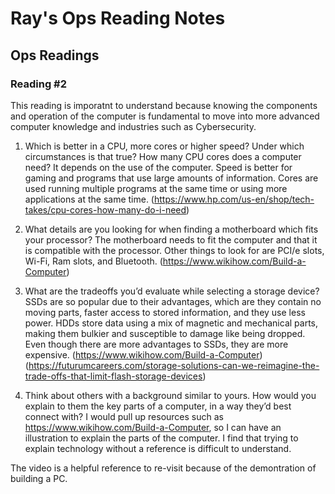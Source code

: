 # Ray's Ops Reading Notes

## Ops Readings

### Reading #2

This reading is imporatnt to understand because knowing the components and operation of the computer is fundamental to move into more advanced computer knowledge and industries such as Cybersecurity. 

1.	Which is better in a CPU, more cores or higher speed? Under which circumstances is that true? How many CPU cores does a computer need? It depends on the use of the computer. Speed is better for gaming and programs that use large amounts of information. Cores are used running multiple programs at the same time or using more applications at the same time.
(https://www.hp.com/us-en/shop/tech-takes/cpu-cores-how-many-do-i-need)

2.	What details are you looking for when finding a motherboard which fits your processor?
The motherboard needs to fit the computer and that it is compatible with the processor. Other things to look for are PCI/e slots, Wi-Fi, Ram slots, and Bluetooth.
(https://www.wikihow.com/Build-a-Computer) 

3.	What are the tradeoffs you’d evaluate while selecting a storage device?
SSDs are so popular due to their advantages, which are they contain no moving parts, faster access to stored information, and they use less power. HDDs store data using a mix of magnetic and mechanical parts, making them bulkier and susceptible to damage like being dropped. Even though there are more advantages to SSDs, they are more expensive.
(https://www.wikihow.com/Build-a-Computer)
(https://futurumcareers.com/storage-solutions-can-we-reimagine-the-trade-offs-that-limit-flash-storage-devices)

4.	Think about others with a background similar to yours. How would you explain to them the key parts of a computer, in a way they’d best connect with?
	I would pull up resources such as https://www.wikihow.com/Build-a-Computer, so I can have an illustration to explain the parts of the computer. I find that trying to explain technology without a reference is difficult to understand.

The video is a helpful reference to re-visit because of the demontration of building a PC.
